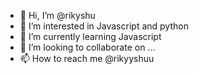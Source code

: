 - 👋 Hi, I’m @rikyshu
- 👀 I’m interested in Javascript and python
- 🌱 I’m currently learning Javascript 
- 💞️ I’m looking to collaborate on ...
- 📫 How to reach me @rikyyshuu

<!---
rikyshu/rikyshu is a ✨ special ✨ repository because its `README.md` (this file) appears on your GitHub profile.
You can click the Preview link to take a look at your changes.
--->
